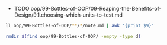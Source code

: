 + TODO oop/99-Bottles-of-OOP/09-Reaping-the-Benefits-of-Design/9.1.choosing-which-units-to-test.md

```bash
ll oop/99-Bottles-of-OOP/**/*/note.md | awk '{print $9}'

rmdir $(find oop/99-Bottles-of-OOP/ -empty -type d)
```
